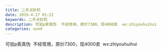 ```yaml
---
title: 二手点钞机
date: 2019-4-17 01:22
keywords: 二手点钞机
description: 可验p索真伪  不经常用，原价7300，现4000卖  wx:zhiyouhuihui
categories: used
---
```

<td class="t_f" id="postmessage_3522861">

可验p索真伪  不经常用，原价7300，现4000卖  wx:zhiyouhuihui <br/>
</td>
